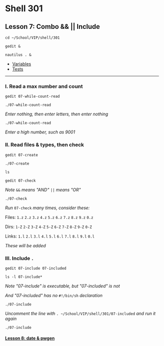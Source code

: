 # Shell 301
## Lesson 7: Combo && || Include

`cd ~/School/VIP/shell/301`

`gedit &`

`nautilus . &`

- [Variables](https://github.com/inkVerb/vip/blob/master/Cheat-Sheets/Variables.md)
- [Tests](https://github.com/inkVerb/vip/blob/master/Cheat-Sheets/Tests.md)

___

### I. Read a max number and count

`gedit 07-while-count-read`

`./07-while-count-read`

*Enter nothing, then enter letters, then enter nothing*

`./07-while-count-read`

*Enter a high number, such as 9001*

### II. Read files & types, then check

`gedit 07-create`

`./07-create`

`ls`

`gedit 07-check`

*Note* `&&` *means "AND"* `||` *means "OR"*

`./07-check`

*Run* `07-check` *many times, consider these:*

Files: `1.z` `2.z` `3.z` `4.z` `5.z` `6.z` `7.z` `8.z` `9.z` `0.z`

Dirs: `1-Z` `2-Z` `3-Z` `4-Z` `5-Z` `6-Z` `7-Z` `8-Z` `9-Z` `0-Z`

Links: `1.l` `2.l` `3.l` `4.l` `5.l` `6.l` `7.l` `8.l` `9.l` `0.l`

*These will be added*

### III. Include `.`

`gedit 07-include 07-included`

`ls -l 07-include*`

*Note "07-include" is executable, but "07-included" is not*

*And "07-included" has no* `#!/bin/sh` *declaration*

`./07-include`

*Uncomment the line with* `. ~/School/VIP/shell/301/07-included` *and run it again*

`./07-include`

#### [Lesson 8: date & pwgen](https://github.com/inkVerb/vip/blob/master/301-shell/Lesson-08.md)
